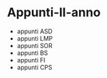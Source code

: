 # Appunti-II-anno
* appunti ASD
* appunti LMP
* appunti SOR
* appunti BS
* appunti FI
* appunti CPS


